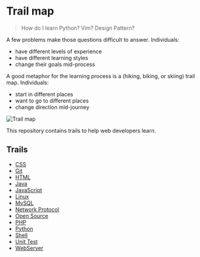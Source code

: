 Trail map
=========

> How do I learn Python? Vim? Design Pattern?

A few problems make those questions difficult to answer. Individuals:

* have different levels of experience
* have different learning styles
* change their goals mid-process

A good metaphor for the learning process is a (hiking, biking, or skiing) trail
map. Individuals:

* start in different places
* want to go to different places
* change direction mid-journey

![Trail map](http://media.tumblr.com/tumblr_m2jrde9jXS1qz5x9p.jpg)

This repository contains trails to help web developers learn.

Trails
------

* [CSS](/liangshan/trails-map/blob/master/trails/css.md)
* [Git](/liangshan/trails-map/blob/master/trails/git.md)
* [HTML](/liangshan/trails-map/blob/master/trails/html.md)
* [Java](/liangshan/trails-map/blob/master/trails/java.md)
* [JavaScript](/liangshan/trails-map/blob/master/trails/javascript.md)
* [Linux](/liangshan/trails-map/blob/master/trails/linux.md)
* [MySQL](/liangshan/trails-map/blob/master/trails/mysql.md)
* [Network Protocol](/liangshan/trails-map/blob/master/trails/network_protocol.md)
* [Open Source](/liangshan/trails-map/blob/master/trails/open_source.md)
* [PHP](/liangshan/trails-map/blob/master/trails/php.md)
* [Python](/liangshan/trails-map/blob/master/trails/python.md)
* [Shell](/liangshan/trails-map/blob/master/trails/shell.md)
* [Unit Test](/liangshan/trails-map/blob/master/trails/unit_test.md)
* [WebServer](/liangshan/trails-map/blob/master/trails/webserver.md)
